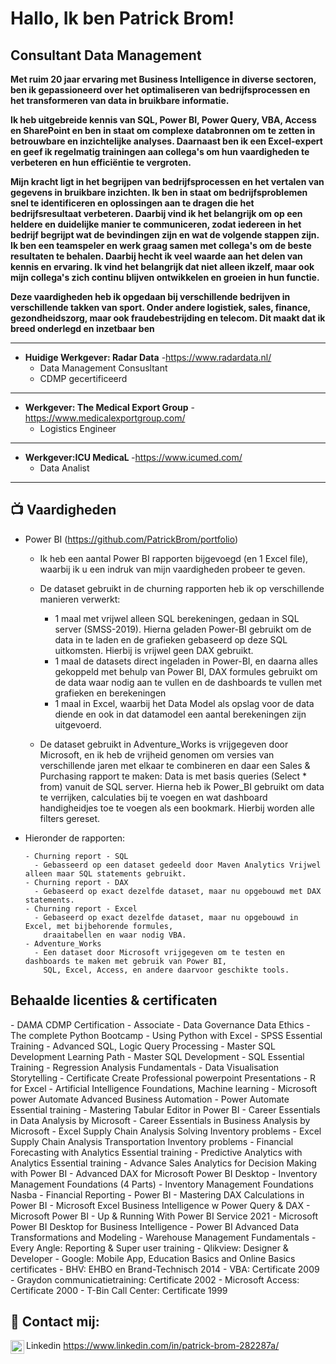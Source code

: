 <h1>Hallo, Ik ben Patrick Brom! <br/><a href="https://github.com/PatrickBrom/portfolio"></a> <a href="https://www.linkedin.com/in/patrick-brom-282287a/"></a>

<h2>Consultant Data Management</h2>

<b>Met ruim 20 jaar ervaring met Business Intelligence in diverse sectoren, ben ik gepassioneerd over het optimaliseren van bedrijfsprocessen en het transformeren van data in bruikbare informatie. 

Ik heb uitgebreide kennis van SQL, Power BI, Power Query, VBA, Access en SharePoint en ben in staat om complexe databronnen om te zetten in betrouwbare en inzichtelijke analyses. Daarnaast ben ik een Excel-expert en geef ik regelmatig trainingen aan collega's om hun vaardigheden te verbeteren en hun efficiëntie te vergroten.

Mijn kracht ligt in het begrijpen van bedrijfsprocessen en het vertalen van gegevens in bruikbare inzichten. Ik ben in staat om bedrijfsproblemen snel te identificeren en oplossingen aan te dragen die het bedrijfsresultaat verbeteren. Daarbij vind ik het belangrijk om op een heldere en duidelijke manier te communiceren, zodat iedereen in het bedrijf begrijpt wat de bevindingen zijn en wat de volgende stappen zijn.
Ik ben een teamspeler en werk graag samen met collega's om de beste resultaten te behalen. Daarbij hecht ik veel waarde aan het delen van kennis en ervaring. Ik vind het belangrijk dat niet alleen ikzelf, maar ook mijn collega's zich continu blijven ontwikkelen en groeien in hun functie.</b>

<b> Deze vaardigheden heb ik opgedaan bij verschillende bedrijven in verschillende takken van sport. Onder andere logistiek, sales, finance, gezondheidszorg, maar ook fraudebestrijding en telecom.
Dit maakt dat ik breed onderlegd en inzetbaar ben</b>
  - ---------------------
  - <b>Huidige Werkgever: Radar Data</b>
    -https://www.radardata.nl/
    - Data Management Consusltant
    - CDMP gecertificeerd
  - ---------------------
  - <b>Werkgever: The Medical Export Group</b>
    -https://www.medicalexportgroup.com/
    - Logistics Engineer
  - ---------------------
  - <b>Werkgever:ICU MedicaL </b>
    -https://www.icumed.com/
    - Data Analist
  - ---------------------
<h2>📺 Vaardigheden</h2>

- Power BI (https://github.com/PatrickBrom/portfolio)
  - Ik heb een aantal Power BI rapporten bijgevoegd (en 1 Excel file), waarbij ik u een indruk van mijn vaardigheden probeer te geven.
    
  - De dataset gebruikt in de churning rapporten heb ik op verschillende manieren verwerkt:
    - 1 maal met vrijwel alleen SQL berekeningen, gedaan in SQL server (SMSS-2019).
      Hierna geladen Power-BI gebruikt om de data in te laden en de grafieken gebaseerd op deze SQL uitkomsten. Hierbij is vrijwel geen DAX gebruikt.
    - 1 maal de datasets direct ingeladen in Power-BI, en daarna alles gekoppeld met behulp van Power BI,
      DAX formules gebruikt om de data waar nodig aan te vullen en de dashboards te vullen met grafieken en berekeningen
    - 1 maal in Excel, waarbij het Data Model als opslag voor de data diende en ook in dat datamodel een aantal berekeningen zijn uitgevoerd.

  - De dataset gebruikt in Adventure_Works is vrijgegeven door Microsoft, en ik heb de vrijheid genomen om versies van verschillende jaren met elkaar te combineren
    en daar een Sales & Purchasing rapport te maken:
    Data is met basis queries (Select * from) vanuit de SQL server.
    Hierna heb ik Power_BI gebruikt om data te verrijken, calculaties bij te voegen en wat dashboard handigheidjes toe te voegen als een bookmark. Hierbij worden alle filters gereset.

- Hieronder de rapporten:

      - Churning report - SQL
        - Gebasseerd op een dataset gedeeld door Maven Analytics Vrijwel alleen maar SQL statements gebruikt.
      - Churning report - DAX
        - Gebaseerd op exact dezelfde dataset, maar nu opgebouwd met DAX statements.
      - Churning report - Excel
        - Gebaseerd op exact dezelfde dataset, maar nu opgebouwd in Excel, met bijbehorende formules,
          draaitabellen en waar nodig VBA.
      - Adventure_Works
        - Een dataset door Microsoft vrijgegeven om te testen en dashboards te maken met gebruik van Power BI,
          SQL, Excel, Access, en andere daarvoor geschikte tools.  




<h2>Behaalde licenties & certificaten</h2>
  - DAMA CDMP Certification - Associate
  - Data Governance Data Ethics
  - The complete Python Bootcamp
  - Using Python with Excel
  - SPSS Essential Training
  - Advanced SQL, Logic Query Processing
  - Master SQL Development Learning Path
  - Master SQL Development                                                                                      
  - SQL Essential Training
  -  Regression Analysis Fundamentals
  - Data Visualisation Storytelling
  - Certificate Create Professional powerpoint Presentations
  - R for Excel
  - Artificial Intelligence Foundations, Machine learning
  - Microsoft power Automate Advanced Business Automation
  - Power Automate Essential training
  - Mastering Tabular Editor in Power BI
  - Career Essentials in Data Analysis by Microsoft
  - Career Essentials in Business Analysis by Microsoft
  - Excel Supply Chain Analysis Solving Inventory problems
  - Excel Supply Chain Analysis Transportation Inventory problems
  - Financial Forecasting with Analytics Essential training
  - Predictive Analytics with Analytics Essential training
  - Advance Sales Analytics for Decision Making with Power BI 
  - Advanced DAX for Microsoft Power BI Desktop
  - Inventory Management Foundations (4 Parts)
  - Inventory Management Foundations Nasba
  - Financial Reporting - Power BI
  - Mastering DAX Calculations in Power BI
  - Microsoft Excel Business Intelligence w Power Query & DAX
  - Microsoft Power BI - Up & Running With Power BI Service 2021
  - Microsoft Power BI Desktop for Business Intelligence
  - Power BI Advanced Data Transformations and Modeling
  - Warehouse Management Fundamentals
  - Every Angle: Reporting & Super user training
  - Qlikview: Designer & Developer
  - Google: Mobile App, Education Basics and Online Basics certificates
  - BHV: EHBO en Brand-Technisch 2014
  - VBA: Certificate 2009
  - Graydon communicatietraining: Certificate 2002
  - Microsoft Access: Certificate 2000
  - T-Bin Call Center: Certificate 1999




<h2> 🤳 Contact mij:</h2>

<img align="left" alt="JoshMadakor | LinkedIn" width="22px" src="https://cdn.jsdelivr.net/npm/simple-icons@v3/icons/linkedin.svg" /> Linkedin
https://www.linkedin.com/in/patrick-brom-282287a/

<!--
**joshmadakor1/joshmadakor1** is a ✨ _special_ ✨ repository because its `README.md` (this file) appears on your GitHub profile.

Here are some ideas to get you started:

- 🔭 I’m currently working on ...
- 🌱 I’m currently learning ...
- 👯 I’m looking to collaborate on ...
- 🤔 I’m looking for help with ...
- 💬 Ask me about ...
- 📫 How to reach me: ...
- 😄 Pronouns: ...
- ⚡ Fun fact: ...
-->
